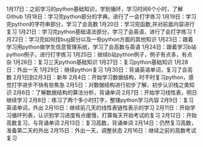 1月17日：之前学习的python基础知识，学到循环，学习时间6个小时，了解Github
1月18日：学习完python部分的字典，进行了一会打字练习
1月19日：学习完python的字符串部分，学习了会高数
1月20日：学习完函数,并对前面内容进行复习
1月21日：学习完python基础语法部分，学习了会英语，进行了会打字练习
1月22日：学习完如何找bug部分以及一些python方面的其他知识
1月23日：跟着学习用python做学生信息管理系统，学习了会高数与英语
1月24日：跟着学习b站python例子，进行打字练习
1月25日：继续b站python例子，例子有点多，有点杂
1月26日：复习三天python基础知识
1月27日：复习python基础知识
1月28日：外出一天
1月29日：继续python复习
1月30日：背诵英语单词，复习了会高数
2月1日到2月3日：新年
2月4日：开始学习数据结构，时不时复习python，感觉打字进步不快有些焦急
2月5日：对数据结构进行初步了解，初步认识栈之类知识
2月6日：了解数据结构的算法分析，背诵单词
2月7日：开始学习线性表，明日继续学习
2月8日：练习了两个多小时打字，整理python学习内容
2月9日：复习英语单词，外出
2月10日：继续前几天的线性表链性表示的学习
2月11日：开始学习循环列表，认识到学习进度有点缓慢，打算每天开始考试的复习
2月12日：开始高数复习，与背诵单词
2月13日：复习高数，背诵单词
2月14日：仍然复习高数，准备第二天的外出
2月15日：外出一天，调整状态
2月16日：继续之前的高数考试复习

